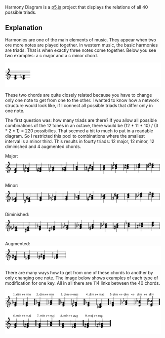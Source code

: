 Harmony Diagram is a [p5.js](http://p5js.org) project that displays the relations of all 40 possible triads.

## Explanation

Harmonies are one of the main elements of music. They appear when two ore more notes are played together. In western music, the basic harmonies are triads. That is when exactly three notes come together. Below you see two examples: a c major and a c minor chord.

![C major and c minor](readme_assets/1.svg)

These two chords are quite closely related because you have to change only one note to get from one to the other. I wanted to know how a network structure would look like, if I connect all possible triads that differ only in one note. 

The first question was: how many triads are there? If you allow all possible combinations of the 12 tones in an octave, there would be (12 * 11 * 10) / (3 * 2 * 1) = 220 possibilies. That seemed a bit to much to put in a readable diagram. So I restricted this pool to combinations where the smallest interval is a minor third. This results in fourty triads: 12 major, 12 minor, 12 diminished and 4 augmented chords.

Major:
![Major chords](readme_assets/2_major.svg)

Minor:
![Minor chords](readme_assets/2_minor.svg)

Diminished:
![Diminished chords](readme_assets/2_diminished.svg)

Augmented:
![Augmented chords](readme_assets/2_augmented.svg)

There are many ways how to get from one of these chords to another by only changing one note. The image below shows examples of each type of modification for one key. All in all there are 114 links between the 40 chords.

![Links between the chords](readme_assets/3_links.svg)

